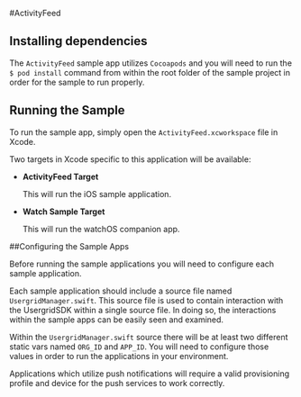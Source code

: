 #ActivityFeed

## Installing dependencies

The `ActivityFeed` sample app utilizes `Cocoapods` and you will need to run the `$ pod install` command from within the root folder of the sample project in order for the sample to run properly.

## Running the Sample

To run the sample app, simply open the `ActivityFeed.xcworkspace` file in Xcode.

Two targets in Xcode specific to this application will be available:

- **ActivityFeed Target**

	This will run the iOS sample application.
	
- **Watch Sample Target**

	This will run the watchOS companion app.

##Configuring the Sample Apps

Before running the sample applications you will need to configure each sample application. 

Each sample application should include a source file named `UsergridManager.swift`.  This source file is used to contain interaction with the UsergridSDK within a single source file.  In doing so, the interactions within the sample apps can be easily seen and examined.

Within the `UsergridManager.swift` source there will be at least two different static vars named `ORG_ID` and `APP_ID`.  You will need to configure those values in order to run the applications in your environment.    

Applications which utilize push notifications will require a valid provisioning profile and device for the push services to work correctly.   
